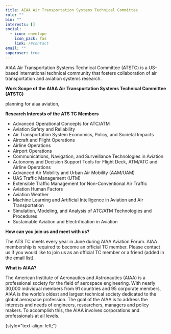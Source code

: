 ```yaml
---
title: AIAA Air Transportation Systems Technical Committee
role: ""
bio: ""
interests: []
social:
  - icon: envelope
    icon_pack: fas
    link: /#contact
email: ""
superuser: true
---
```

AIAA Air Transportation Systems Technical Committee (ATSTC) is a US-based international technical community that fosters collaboration of air transportation and aviation systems research.

**Work Scope of the AIAA Air Transportation Systems Technical Committee (ATSTC)** 

p﻿lanning for aiaa aviation, 

**Research Interests of the ATS TC Members**

* Advanced Operational Concepts for ATC/ATM
* Aviation Safety and Reliability
* Air Transportation System Economics, Policy, and Societal Impacts
* A﻿ircraft and Flight Operations
* Airline Operations
* Airport Operations
* Communications, Navigation, and Surveillance Technologies in Aviation
* Autonomy and Decision Support Tools for Flight Deck, ATM/ATC and Airline Operations
* A﻿dvanced Air Mobility and Urban Air Mobility (AAM/UAM)
* U﻿AS Traffic Management (UTM)
* Extensible Traffic Management for Non-Conventional Air Traffic
* A﻿viation Human Factors
* A﻿viation Weather
* M﻿achine Learning and Artificial Intelligence in Aviation and Air Transportation
* Simulation, Modeling, and Analysis of ATC/ATM Technologies and Procedures
* Sustainable Aviation and Electrification in Aviation

**How can you join us and meet with us?**

T﻿he ATS TC meets every year in June during AIAA Aviation Forum. AIAA membership is required to become an official TC member. Please contact us if you would like to join us as an official TC member or a friend (added in the email list).

**What is AIAA?**

The American Institute of Aeronautics and Astronautics (AIAA) is a professional society for the field of aerospace engineering. With nearly 30,000 individual members from 91 countries and 95 corporate members, AIAA is the world’s oldest and largest technical society dedicated to the global aerospace profession. The goal of the AIAA is to address the interests and needs of engineers, researchers, managers and policy makers. To accomplish this, the AIAA involves corporations and professionals at all levels.

{style="text-align: left;"}